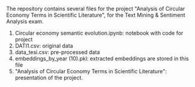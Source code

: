 The repository contains several files for the project "Analysis of Circular Economy Terms in Scientific Literature", for the Text Mining & Sentiment Analysis exam.
1. Circular economy semantic evolution.ipynb: notebook with code for project 
2. DATI1.csv: original data 
3. data_tesi.csv: pre-processed data 
4. embeddings_by_year (10).pkl: extracted embeddings are stored in this file
5. "Analysis of Circular Economy Terms in Scientific Literature": presentation of the project.
